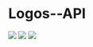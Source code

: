# Logos--API


<img src="https://logos-api-production.up.railway.app/logo?name=redux" />
<img src="https://logos-api-production.up.railway.app/logo?name=express" />
<img src="https://logos-api-production.up.railway.app/logo?name=node.js" />


